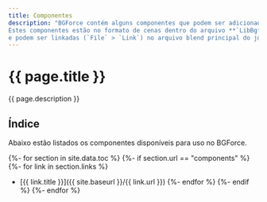 ```yaml
---
title: Componentes
description: "BGForce contém alguns componentes que podem ser adicionados ao jogo.
Estes componentes estão no formato de cenas dentro do arquivo **`LibBgf.blend`**,
e podem ser linkadas (`File` > `Link`) no arquivo blend principal do jogo para uso."
---
```


# {{ page.title }}

{{ page.description }}

## Índice
Abaixo estão listados os componentes disponíveis para uso no BGForce.

{%- for section in site.data.toc %}
{%- if section.url == "components" %}
{%- for link in section.links %}
- [{{ link.title }}]({{ site.baseurl }}/{{ link.url }})
{%- endfor %}
{%- endif %}
{%- endfor %}